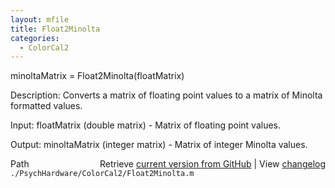 ```yaml
---
layout: mfile
title: Float2Minolta
categories:
  - ColorCal2
---
```


minoltaMatrix = Float2Minolta\(floatMatrix\)

Description:
Converts a matrix of floating point values to a matrix of Minolta
formatted values.

Input:
floatMatrix \(double matrix\) \- Matrix of floating point values.

Output:
minoltaMatrix \(integer matrix\) \- Matrix of integer Minolta values.


<div class="code_header" style="text-align:right;">
  <span style="float:left;">Path&nbsp;&nbsp;</span> <span class="counter">Retrieve <a href=
  "https://raw.github.com/Psychtoolbox-3/Psychtoolbox-3/beta/./PsychHardware/ColorCal2/Float2Minolta.m">current version from GitHub</a> | View <a href=
  "https://github.com/Psychtoolbox-3/Psychtoolbox-3/commits/beta/./PsychHardware/ColorCal2/Float2Minolta.m">changelog</a></span>
</div>
<div class="code">
  <code>./PsychHardware/ColorCal2/Float2Minolta.m</code>
</div>
